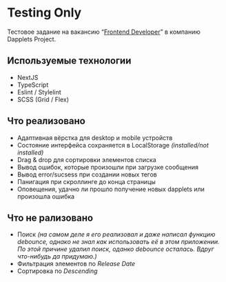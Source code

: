 # Testing Only 

Тестовое задание на вакансию “[Frontend Developer](https://docs.google.com/document/d/1A67hVEF5fb6Uk1Y341PeyV9Yr1UUWLtANITxSzWVHHY/edit#heading=h.dn2s0spi21rh)” в компанию Dapplets Project.

## Используемые технологии
- NextJS
- TypeScript
- Eslint / Stylelint
- SCSS (Grid / Flex)


## Что реализовано

- Адаптивная вёрстка для desktop и mobile устройств
- Состояние интерфейса сохраняется в LocalStorage *(installed/not installed)*
- Drag & drop для сортировки элементов списка
- Вывод ошибок, которые произошли при загрузке сообщения
- Вывод error/sucsess при создании новых тегов
- Панигация при скроллинге до конца страницы
- Оповещения, удачно ли прошло получение новых dapplets или произошла ошибка

## Что не рализовано
- Поиск *(на самом деле я его реализовал и даже написал функцию debounce, однако не знал как использовать её в этом приложении. По этой причине удалил поиск, оданко debounce осталась. Вдруг что-нибудь да придумаю.)*
- Фильтрация элементов по *Release Date*
- Сортировка по *Descending*